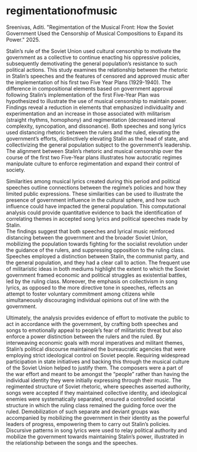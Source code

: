 # regimentationofmusic
Sreenivas, Aditi. "Regimentation of the Musical Front: How the Soviet Government Used the Censorship of Musical Compositions to Expand its Power." 2025. 

Stalin’s rule of the Soviet Union used cultural censorship to motivate the government as a collective to continue enacting his oppressive policies, subsequently demotivating the general population’s resistance to such political actions. This study examines the relationship between the rhetoric in Stalin’s speeches and the features of censored and approved music after the implementation of his first two Five Year Plans (1929-1940). The difference in compositional elements based on government approval following Stalin’s implementation of the first Five-Year Plan was hypothesized to illustrate the use of musical censorship to maintain power. Findings reveal a reduction in elements that emphasized individuality and experimentation and an increase in those associated with militarism (straight rhythms, homophony) and regimentation (decreased interval complexity, syncopation, and dissonance). Both speeches and song lyrics used distancing rhetoric between the rulers and the ruled, elevating the government’s efforts, distinctively elevating Stalin as the head of state, and collectivizing the general population subject to the government’s leadership. The alignment between Stalin’s rhetoric and musical censorship over the course of the first two Five-Year plans illustrates how autocratic regimes manipulate culture to enforce regimentation and expand their control of society. 

Similarities among musical lyrics created during this period and political speeches outline connections between the regime’s policies and how they limited public expressions. These similarities can be used to illustrate the presence of government influence in the cultural sphere, and how such influence could have impacted the general population.  This computational analysis could provide quantitative evidence to back the identification of correlating themes in accepted song lyrics and political speeches made by Stalin.   
The findings suggest that both speeches and lyrical music reinforced distancing between the government and the broader Soviet Union, mobilizing the population towards fighting for the socialist revolution under the guidance of the rulers, and suppressing opposition to the ruling class. Speeches employed a distinction between Stalin, the communist party, and the general population, and they had a clear call to action. The frequent use of militaristic ideas in both mediums highlight the extent to which the Soviet government framed economic and political struggles as existential battles, led by the ruling class. Moreover, the emphasis on collectivism in song lyrics, as opposed to the more directive tone in speeches, reflects an attempt to foster voluntary commitment among citizens while simultaneously discouraging individual opinions out of line with the government.       

Ultimately, the analysis provides evidence of effort to motivate the public to act in accordance with the government, by crafting both speeches and songs to emotionally appeal to people’s fear of militaristic threat but also enforce a power distinction between the rulers and the ruled. By interweaving economic goals with moral imperatives and militant themes, Stalin’s political discourse maintained the bureaucratic agencies that were employing strict ideological control on Soviet people. Requiring widespread participation in state initiatives and backing this through the musical culture of the Soviet Union helped to justify them. The composers were a part of the war effort and meant to be amongst the “people” rather than having the individual identity they were initially expressing through their music. The regimented structure of Soviet rhetoric, where speeches asserted authority, songs were accepted if they maintained collective identity, and ideological enemies were systematically separated, ensured a controlled societal structure in which the ruling class remained the guiding force over the ruled. Demobilization of such separate and deviant groups was accompanied by mobilizing the government in their identity as the powerful leaders of progress, empowering them to carry out Stalin’s policies. Discursive patterns in song lyrics were used to relay political authority and mobilize the government towards maintaining Stalin’s power, illustrated in the relationship between the songs and the speeches. 
